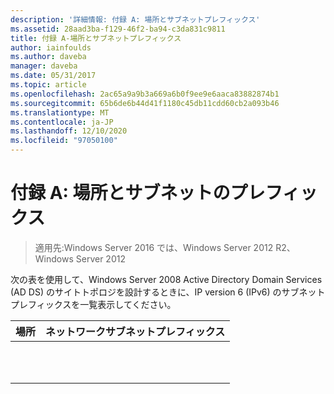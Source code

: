 ```yaml
---
description: '詳細情報: 付録 A: 場所とサブネットプレフィックス'
ms.assetid: 28aad3ba-f129-46f2-ba94-c3da831c9811
title: 付録 A-場所とサブネットプレフィックス
author: iainfoulds
ms.author: daveba
manager: daveba
ms.date: 05/31/2017
ms.topic: article
ms.openlocfilehash: 2ac65a9a9b3a669a6b0f9ee9e6aaca83882874b1
ms.sourcegitcommit: 65b6de6b44d41f1180c45db11cdd60cb2a093b46
ms.translationtype: MT
ms.contentlocale: ja-JP
ms.lasthandoff: 12/10/2020
ms.locfileid: "97050100"
---
```

# <a name="appendix-a-locations-and-subnet-prefixes"></a>付録 A: 場所とサブネットのプレフィックス

>適用先:Windows Server 2016 では、Windows Server 2012 R2、Windows Server 2012

次の表を使用して、Windows Server 2008 Active Directory Domain Services (AD DS) のサイトトポロジを設計するときに、IP version 6 (IPv6) のサブネットプレフィックスを一覧表示してください。

|場所|ネットワークサブネットプレフィックス|
|------------|-------------------------|
|||
|||
|||
|||
|||
|||
|||
|||
|||
|||
|||



